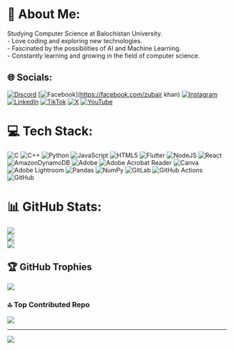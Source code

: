 # 💫 About Me:
Studying Computer Science at Balochistan University.<br>-  Love coding and exploring new technologies.<br>-  Fascinated by the possibilities of AI and Machine Learning.<br>- Constantly learning and growing in the field of computer science.


## 🌐 Socials:
[![Discord](https://img.shields.io/badge/Discord-%237289DA.svg?logo=discord&logoColor=white)](https://discord.gg/kingkong067645) [![Facebook](https://img.shields.io/badge/Facebook-%231877F2.svg?logo=Facebook&logoColor=white)](https://facebook.com/zubair khan) [![Instagram](https://img.shields.io/badge/Instagram-%23E4405F.svg?logo=Instagram&logoColor=white)](https://instagram.com/m_zubair_khan) [![LinkedIn](https://img.shields.io/badge/LinkedIn-%230077B5.svg?logo=linkedin&logoColor=white)](https://linkedin.com/in/Muhamm(Marselo)zubair) [![TikTok](https://img.shields.io/badge/TikTok-%23000000.svg?logo=TikTok&logoColor=white)](https://tiktok.com/@@zubairkhilgi) [![X](https://img.shields.io/badge/X-black.svg?logo=X&logoColor=white)](https://x.com/@zubairkhnkhilgi) [![YouTube](https://img.shields.io/badge/YouTube-%23FF0000.svg?logo=YouTube&logoColor=white)](https://youtube.com/@@zubair3683) 

# 💻 Tech Stack:
![C](https://img.shields.io/badge/c-%2300599C.svg?style=for-the-badge&logo=c&logoColor=white) ![C++](https://img.shields.io/badge/c++-%2300599C.svg?style=for-the-badge&logo=c%2B%2B&logoColor=white) ![Python](https://img.shields.io/badge/python-3670A0?style=for-the-badge&logo=python&logoColor=ffdd54) ![JavaScript](https://img.shields.io/badge/javascript-%23323330.svg?style=for-the-badge&logo=javascript&logoColor=%23F7DF1E) ![HTML5](https://img.shields.io/badge/html5-%23E34F26.svg?style=for-the-badge&logo=html5&logoColor=white) ![Flutter](https://img.shields.io/badge/Flutter-%2302569B.svg?style=for-the-badge&logo=Flutter&logoColor=white) ![NodeJS](https://img.shields.io/badge/node.js-6DA55F?style=for-the-badge&logo=node.js&logoColor=white) ![React](https://img.shields.io/badge/react-%2320232a.svg?style=for-the-badge&logo=react&logoColor=%2361DAFB) ![AmazonDynamoDB](https://img.shields.io/badge/Amazon%20DynamoDB-4053D6?style=for-the-badge&logo=Amazon%20DynamoDB&logoColor=white) ![Adobe](https://img.shields.io/badge/adobe-%23FF0000.svg?style=for-the-badge&logo=adobe&logoColor=white) ![Adobe Acrobat Reader](https://img.shields.io/badge/Adobe%20Acrobat%20Reader-EC1C24.svg?style=for-the-badge&logo=Adobe%20Acrobat%20Reader&logoColor=white) ![Canva](https://img.shields.io/badge/Canva-%2300C4CC.svg?style=for-the-badge&logo=Canva&logoColor=white) ![Adobe Lightroom](https://img.shields.io/badge/Adobe%20Lightroom-31A8FF.svg?style=for-the-badge&logo=Adobe%20Lightroom&logoColor=white) ![Pandas](https://img.shields.io/badge/pandas-%23150458.svg?style=for-the-badge&logo=pandas&logoColor=white) ![NumPy](https://img.shields.io/badge/numpy-%23013243.svg?style=for-the-badge&logo=numpy&logoColor=white) ![GitLab](https://img.shields.io/badge/gitlab-%23181717.svg?style=for-the-badge&logo=gitlab&logoColor=white) ![GitHub Actions](https://img.shields.io/badge/github%20actions-%232671E5.svg?style=for-the-badge&logo=githubactions&logoColor=white) ![GitHub](https://img.shields.io/badge/github-%23121011.svg?style=for-the-badge&logo=github&logoColor=white)
# 📊 GitHub Stats:
![](https://github-readme-stats.vercel.app/api?username=zubairscriptlab&theme=dark&hide_border=false&include_all_commits=false&count_private=false)<br/>
![](https://github-readme-streak-stats.herokuapp.com/?user=zubairscriptlab&theme=dark&hide_border=false)<br/>
![](https://github-readme-stats.vercel.app/api/top-langs/?username=zubairscriptlab&theme=dark&hide_border=false&include_all_commits=false&count_private=false&layout=compact)

## 🏆 GitHub Trophies
![](https://github-profile-trophy.vercel.app/?username=zubairscriptlab&theme=radical&no-frame=false&no-bg=true&margin-w=4)

### 🔝 Top Contributed Repo
![](https://github-contributor-stats.vercel.app/api?username=zubairscriptlab&limit=5&theme=dark&combine_all_yearly_contributions=true)

---
[![](https://visitcount.itsvg.in/api?id=zubairscriptlab&icon=0&color=0)](https://visitcount.itsvg.in)

<!-- Proudly created with GPRM ( https://gprm.itsvg.in ) -->
